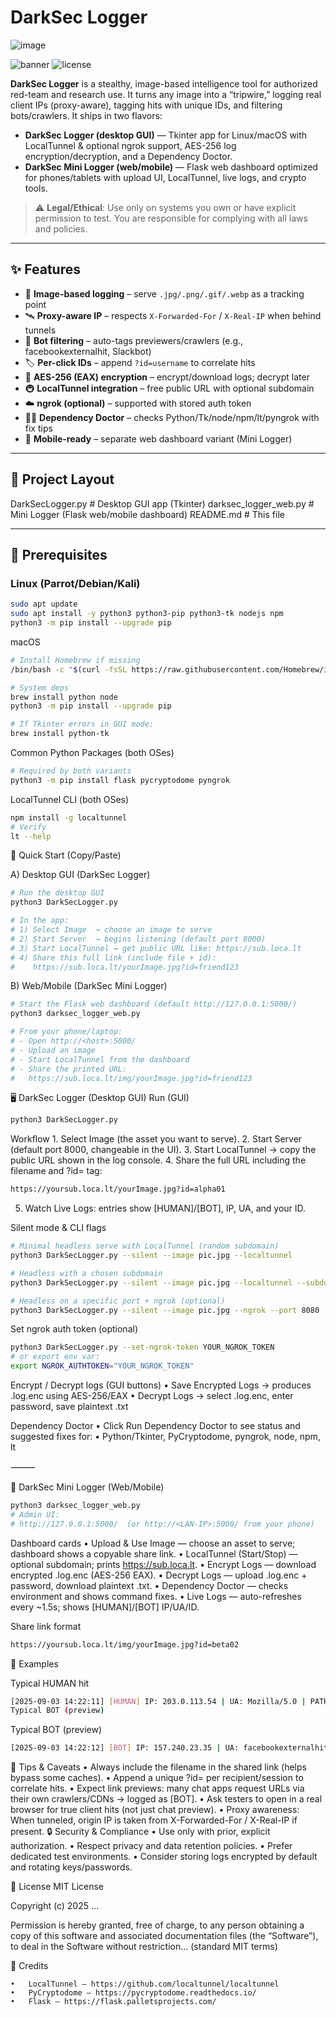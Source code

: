 # DarkSec Logger
![image](https://github.com/user-attachments/assets/0e11835b-897b-42ff-ac89-f8113fb9e6af)


![banner](https://img.shields.io/badge/DarkSec-Logger-00B050?style=for-the-badge&logo=matrix)
![license](https://img.shields.io/badge/License-MIT-black?style=for-the-badge)

**DarkSec Logger** is a stealthy, image-based intelligence tool for authorized red-team and research use. It turns any image into a “tripwire,” logging real client IPs (proxy-aware), tagging hits with unique IDs, and filtering bots/crawlers. It ships in two flavors:

- **DarkSec Logger (desktop GUI)** — Tkinter app for Linux/macOS with LocalTunnel & optional ngrok support, AES-256 log encryption/decryption, and a Dependency Doctor.
- **DarkSec Mini Logger (web/mobile)** — Flask web dashboard optimized for phones/tablets with upload UI, LocalTunnel, live logs, and crypto tools.

> ⚠️ **Legal/Ethical**: Use only on systems you own or have explicit permission to test. You are responsible for complying with all laws and policies.

---

## ✨ Features

- 🎯 **Image-based logging** – serve `.jpg/.png/.gif/.webp` as a tracking point
- 🛰 **Proxy-aware IP** – respects `X-Forwarded-For` / `X-Real-IP` when behind tunnels
- 🤖 **Bot filtering** – auto-tags previewers/crawlers (e.g., facebookexternalhit, Slackbot)
- 🏷 **Per-click IDs** – append `?id=username` to correlate hits
- 🔐 **AES-256 (EAX) encryption** – encrypt/download logs; decrypt later
- 🚇 **LocalTunnel integration** – free public URL with optional subdomain
- ☁️ **ngrok (optional)** – supported with stored auth token
- 🧑‍⚕️ **Dependency Doctor** – checks Python/Tk/node/npm/lt/pyngrok with fix tips
- 📱 **Mobile-ready** – separate web dashboard variant (Mini Logger)

---

## 📁 Project Layout
DarkSecLogger.py         # Desktop GUI app (Tkinter)
darksec_logger_web.py    # Mini Logger (Flask web/mobile dashboard)
README.md                # This file

---

## 🧰 Prerequisites

### Linux (Parrot/Debian/Kali)
```bash
sudo apt update
sudo apt install -y python3 python3-pip python3-tk nodejs npm
python3 -m pip install --upgrade pip

```

macOS

```bash
# Install Homebrew if missing
/bin/bash -c "$(curl -fsSL https://raw.githubusercontent.com/Homebrew/install/HEAD/install.sh)"

# System deps
brew install python node
python3 -m pip install --upgrade pip

# If Tkinter errors in GUI mode:
brew install python-tk
```
Common Python Packages (both OSes)
```bash
# Required by both variants
python3 -m pip install flask pycryptodome pyngrok
```
LocalTunnel CLI (both OSes)

```bash
npm install -g localtunnel
# Verify
lt --help
```
🚀 Quick Start (Copy/Paste)

A) Desktop GUI (DarkSec Logger)
```bash
# Run the desktop GUI
python3 DarkSecLogger.py

# In the app:
# 1) Select Image  → choose an image to serve
# 2) Start Server  → begins listening (default port 8000)
# 3) Start LocalTunnel → get public URL like: https://sub.loca.lt
# 4) Share this full link (include file + id):
#    https://sub.loca.lt/yourImage.jpg?id=friend123
```
B) Web/Mobile (DarkSec Mini Logger)
```bash
# Start the Flask web dashboard (default http://127.0.0.1:5000/)
python3 darksec_logger_web.py

# From your phone/laptop:
# - Open http://<host>:5000/
# - Upload an image
# - Start LocalTunnel from the dashboard
# - Share the printed URL:
#   https://sub.loca.lt/img/yourImage.jpg?id=friend123
```
🖥 DarkSec Logger (Desktop GUI)
Run (GUI)
```bash
python3 DarkSecLogger.py
```
Workflow
	1.	Select Image (the asset you want to serve).
	2.	Start Server (default port 8000, changeable in the UI).
	3.	Start LocalTunnel → copy the public URL shown in the log console.
	4.	Share the full URL including the filename and ?id= tag:
 
```bash
https://yoursub.loca.lt/yourImage.jpg?id=alpha01
```
 5.	Watch Live Logs: entries show [HUMAN]/[BOT], IP, UA, and your ID.


Silent mode & CLI flags

```bash
# Minimal headless serve with LocalTunnel (random subdomain)
python3 DarkSecLogger.py --silent --image pic.jpg --localtunnel

# Headless with a chosen subdomain
python3 DarkSecLogger.py --silent --image pic.jpg --localtunnel --subdomain dseclink

# Headless on a specific port + ngrok (optional)
python3 DarkSecLogger.py --silent --image pic.jpg --ngrok --port 8080
```
Set ngrok auth token (optional)
```bash
python3 DarkSecLogger.py --set-ngrok-token YOUR_NGROK_TOKEN
# or export env var:
export NGROK_AUTHTOKEN="YOUR_NGROK_TOKEN"
```
Encrypt / Decrypt logs (GUI buttons)
	•	Save Encrypted Logs → produces .log.enc using AES-256/EAX
	•	Decrypt Logs → select .log.enc, enter password, save plaintext .txt

Dependency Doctor
	•	Click Run Dependency Doctor to see status and suggested fixes for:
	•	Python/Tkinter, PyCryptodome, pyngrok, node, npm, lt

⸻

📱 DarkSec Mini Logger (Web/Mobile)
```bash
python3 darksec_logger_web.py
# Admin UI:
# http://127.0.0.1:5000/  (or http://<LAN-IP>:5000/ from your phone)
```
Dashboard cards
	•	Upload & Use Image — choose an asset to serve; dashboard shows a copyable share link.
	•	LocalTunnel (Start/Stop) — optional subdomain; prints https://sub.loca.lt.
	•	Encrypt Logs — download encrypted .log.enc (AES-256 EAX).
	•	Decrypt Logs — upload .log.enc + password, download plaintext .txt.
	•	Dependency Doctor — checks environment and shows command fixes.
	•	Live Logs — auto-refreshes every ~1.5s; shows [HUMAN]/[BOT] IP/UA/ID.

Share link format
```bash
https://yoursub.loca.lt/img/yourImage.jpg?id=beta02
```
📝 Examples

Typical HUMAN hit
```bash
[2025-09-03 14:22:11] [HUMAN] IP: 203.0.113.54 | UA: Mozilla/5.0 | PATH: /img/test.png?id=alpha01 | ID: alpha01
Typical BOT (preview)

```
Typical BOT (preview)
```bash
[2025-09-03 14:22:12] [BOT] IP: 157.240.23.35 | UA: facebookexternalhit/1.1 | PATH: /img/test.png | ID:
```
🧩 Tips & Caveats
	•	Always include the filename in the shared link (helps bypass some caches).
	•	Append a unique ?id= per recipient/session to correlate hits.
	•	Expect link previews: many chat apps request URLs via their own crawlers/CDNs → logged as [BOT].
	•	Ask testers to open in a real browser for true client hits (not just chat preview).
	•	Proxy awareness: When tunneled, origin IP is taken from X-Forwarded-For / X-Real-IP if present.
 🔒 Security & Compliance
	•	Use only with prior, explicit authorization.
	•	Respect privacy and data retention policies.
	•	Prefer dedicated test environments.
	•	Consider storing logs encrypted by default and rotating keys/passwords.

📜 License
MIT License

Copyright (c) 2025 …

Permission is hereby granted, free of charge, to any person obtaining a copy
of this software and associated documentation files (the “Software”), to deal
in the Software without restriction… (standard MIT terms)

🙌 Credits

	•	LocalTunnel — https://github.com/localtunnel/localtunnel
	•	PyCryptodome — https://pycryptodome.readthedocs.io/
	•	Flask — https://flask.palletsprojects.com/


